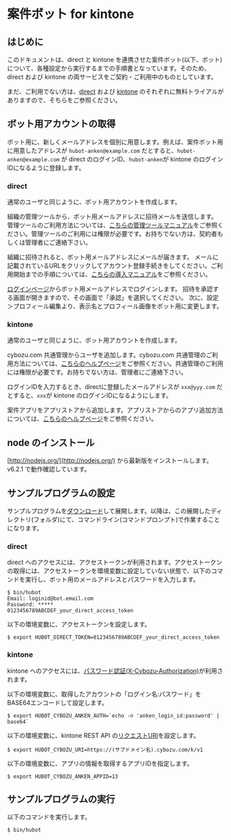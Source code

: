 # 案件ボット for kintone

## はじめに

このドキュメントは、direct と kintone を連携させた案件ボット(以下、ボット)について、各種設定から実行するまでの手順書となっています。そのため、direct および kintone の両サービスをご契約・ご利用中のものとしています。

まだ、ご利用でない方は、[direct](https://direct4b.com/ja/) および [kintone](https://kintone.cybozu.com/jp/) のそれぞれに無料トライアルがありますので、そちらをご参照ください。

## ボット用アカウントの取得

ボット用に、新しくメールアドレスを個別に用意します。例えば、案件ボット用に用意したアドレスが `hubot-anken@example.com` だとすると、`hubot-anken@example.com` が direct のログインID、`hubot-anken`が kintone のログインIDになるように登録します。


### direct 

通常のユーザと同じように、ボット用アカウントを作成します。

組織の管理ツールから、ボット用メールアドレスに招待メールを送信します。
管理ツールのご利用方法については、[こちらの管理ツールマニュアル](https://direct4b.com/ja/manual_dl.html)をご参照ください。管理ツールのご利用には権限が必要です。お持ちでない方は、契約者もしくは管理者にご連絡下さい。

組織に招待されると、ボット用メールアドレスにメールが届きます。
メールに記載されているURLをクリックしてアカウント登録手続きをしてください。ご利用開始までの手順については、[こちらの導入マニュアル](https://direct4b.com/ja/manual_dl.html)をご参照ください。

[ログインページ](https://direct4b.com/signin)からボット用メールアドレスでログインします。
招待を承認する画面が開きますので、その画面で「承認」を選択してください。
次に、設定＞プロフィール編集より、表示名とプロフィール画像をボット用に変更します。

### kintone

通常のユーザと同じように、ボット用アカウントを作成します。

cybozu.com 共通管理からユーザを追加します。cybozu.com 共通管理のご利用方法については、[こちらのヘルプページ](https://help.cybozu.com/ja/general/admin/add_user.html)をご参照ください。共通管理のご利用には権限が必要です。お持ちでない方は、管理者にご連絡下さい。

ログインIDを入力するとき、directに登録したメールアドレスが `xxx@yyy.com` だとすると、`xxx`が kintone のログインIDになるようにします。

案件アプリをアプリストアから追加します。アプリストアからのアプリ追加方法については、[こちらのヘルプページ](https://help.cybozu.com/ja/k/user/add_app_store.html)をご参照ください。

## node のインストール

[http://nodejs.org/](http://nodejs.org/) から最新版をインストールします。v6.2.1 で動作確認しています。

## サンプルプログラムの設定

サンプルプログラムを[ダウンロード](kintone-anken-download.html)して展開します。以降は、この展開したディレクトリ(フォルダ)にて、コマンドライン(コマンドプロンプト)で作業することになります。

### direct

direct へのアクセスには、アクセストークンが利用されます。アクセストークンの取得には、アクセストークンを環境変数に設定していない状態で、以下のコマンドを実行し、ボット用のメールアドレスとパスワードを入力します。

	$ bin/hubot
	Email: loginid@bot.email.com
	Password: *****
	0123456789ABCDEF_your_direct_access_token

以下の環境変数に、アクセストークンを設定します。
	
	$ export HUBOT_DIRECT_TOKEN=0123456789ABCDEF_your_direct_access_token
	

### kintone

kintone へのアクセスには、[パスワード認証(X-Cybozu-Authorization)](https://cybozudev.zendesk.com/hc/ja/articles/201941754-REST-API%E3%81%AE%E5%85%B1%E9%80%9A%E4%BB%95%E6%A7%98#step7)が利用されます。

以下の環境変数に、取得したアカウントの「ログイン名:パスワード」をBASE64エンコードして設定します。

	$ export HUBOT_CYBOZU_ANKEN_AUTH=`echo -n 'anken_login_id:password' | base64`

以下の環境変数に、kintone REST API の[リクエストURI](https://cybozudev.zendesk.com/hc/ja/articles/201941754-REST-API%E3%81%AE%E5%85%B1%E9%80%9A%E4%BB%95%E6%A7%98#step9)を設定します。

	$ export HUBOT_CYBOZU_URI=https://(サブドメイン名).cybozu.com/k/v1

以下の環境変数に、アプリの情報を取得するアプリIDを指定します。

	$ export HUBOT_CYBOZU_ANKEN_APPID=13

## サンプルプログラムの実行

以下のコマンドを実行します。

	$ bin/hubot
